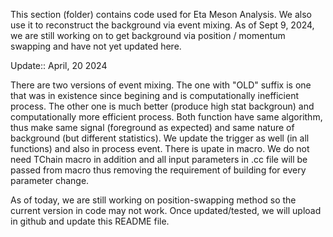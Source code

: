 This section (folder) contains code used for Eta Meson Analysis. We also use it to reconstruct the background via event mixing. As of Sept 9, 2024, we are still working on to get background via position / momentum swapping and have not yet updated here.


Update:: April, 20 2024

There are two versions of event mixing. The one with "OLD" suffix is one that was in existence since begining and is computationally inefficient process. The other one is much better (produce high stat backgroun) and computationally more efficient process. Both function have same algorithm, thus make same signal (foreground as expected) and same nature of background (but different statistics). We update the trigger as well (in all functions) and also in process event. There is upate in macro. We do not need TChain macro in addition and all input parameters in .cc file will be passed from macro thus removing the requirement of building for every parameter change.

As of today, we are still working on position-swapping method so the current version in code may not work. Once updated/tested, we will upload in github and update this README file.
